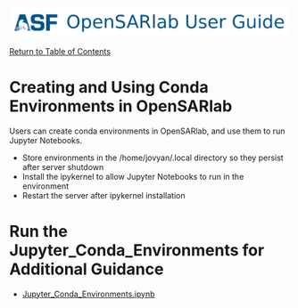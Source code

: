 [![OpenSARlab Header](../assets/OSL_user_guide_header.png)](../OpenSARlab_user_guide.md)

[Return to Table of Contents](../OpenSARlab_user_guide.md)

# Creating and Using Conda Environments in OpenSARlab

Users can create conda environments in OpenSARlab, and use them to run Jupyter Notebooks. 

* Store environments in the /home/jovyan/.local directory so they persist after server shutdown
* Install the ipykernel to allow Jupyter Notebooks to run in the environment
* Restart the server after ipykernel installation

# Run the Jupyter_Conda_Environments for Additional Guidance

* [Jupyter_Conda_Environments.ipynb](../../OpenSARlab_supplements/Jupyter_Conda_Environments.ipynb)
